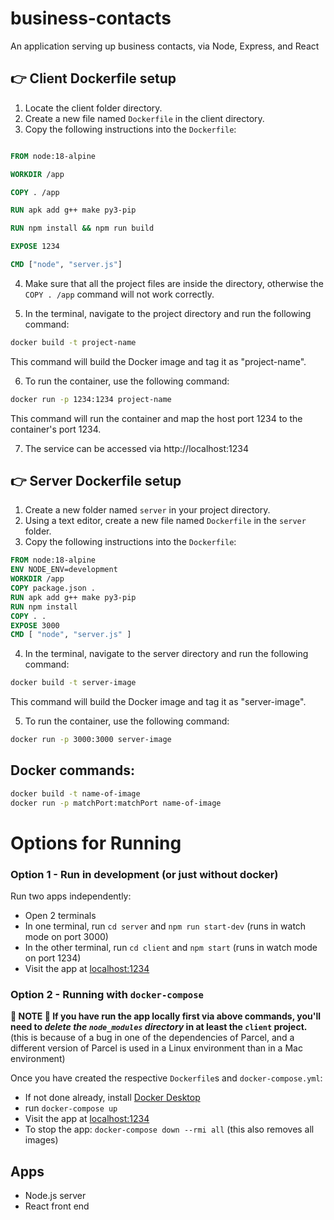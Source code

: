 # business-contacts
An application serving up business contacts, via Node, Express, and React
## 👉 Client Dockerfile setup

1. Locate the client folder directory.
2. Create a new file named `Dockerfile` in the client directory.
3. Copy the following instructions into the `Dockerfile`:

```dockerfile

FROM node:18-alpine

WORKDIR /app

COPY . /app

RUN apk add g++ make py3-pip

RUN npm install && npm run build

EXPOSE 1234

CMD ["node", "server.js"]

```

4. Make sure that all the project files are inside the directory, otherwise the `COPY . /app` command will not work correctly.

5. In the terminal, navigate to the project directory and run the following command:

```sh
docker build -t project-name 
```

This command will build the Docker image and tag it as "project-name".

6. To run the container, use the following command:

```sh
docker run -p 1234:1234 project-name
```

This command will run the container and map the host port 1234 to the container's port 1234.

7. The service can be accessed via http://localhost:1234

## 👉 Server Dockerfile setup

1. Create a new folder named `server` in your project directory.
2. Using a text editor, create a new file named `Dockerfile` in the `server` folder.
3. Copy the following instructions into the `Dockerfile`:

```dockerfile
FROM node:18-alpine
ENV NODE_ENV=development
WORKDIR /app
COPY package.json .
RUN apk add g++ make py3-pip
RUN npm install
COPY . .
EXPOSE 3000
CMD [ "node", "server.js" ]
```

4. In the terminal, navigate to the server directory and run the following command:

```sh
docker build -t server-image 
```

This command will build the Docker image and tag it as "server-image".

5. To run the container, use the following command:

```sh
docker run -p 3000:3000 server-image
```


## Docker commands:

```sh
docker build -t name-of-image
docker run -p matchPort:matchPort name-of-image
```

# Options for Running
### Option 1 - Run in development (or just without docker)
Run two apps independently:
- Open 2 terminals
- In one terminal, run `cd server` and `npm run start-dev` (runs in watch mode on port 3000)
- In the other terminal, run `cd client` and `npm start` (runs in watch mode on port 1234)
- Visit the app at [localhost:1234](https://localhost:1234)

### Option 2 - Running with `docker-compose`
**🚨 NOTE 🚨 If you have run the app locally first via above commands, you'll need to _delete the `node_modules` directory_ in at least the `client` project.** (this is because of a bug in one of the dependencies of Parcel, and a different version of Parcel is used in a Linux environment than in a Mac environment)

Once you have created the respective `Dockerfile`s and `docker-compose.yml`:
- If not done already, install [Docker Desktop](https://www.docker.com/products/docker-desktop/)
- run `docker-compose up`
- Visit the app at [localhost:1234](https://localhost:1234)
- To stop the app: `docker-compose down --rmi all` (this also removes all images)

## Apps
- Node.js server
- React front end